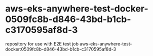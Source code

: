 # aws-eks-anywhere-test-docker-0509fc8b-d846-43bd-b1cb-c3170595af8d-3
repository for use with E2E test job aws-eks-anywhere-test-docker:0509fc8b-d846-43bd-b1cb-c3170595af8d-3
